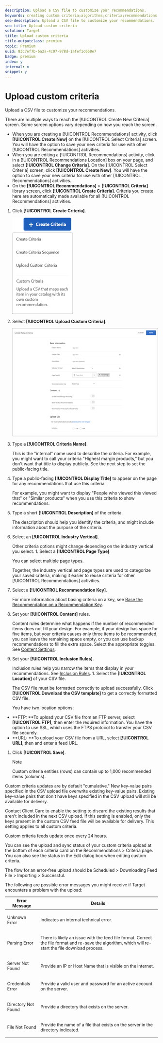 ```yaml
---
description: Upload a CSV file to customize your recommendations.
keywords: creating custom criteria;algorithms;criteria;recommendations criteria;csv;ftp;upload csv
seo-description: Upload a CSV file to customize your recommendations.
seo-title: Upload custom criteria
solution: Target
title: Upload custom criteria
title-outputclass: premium
topic: Premium
uuid: 83c7ef7b-6a2a-4c07-978d-1afef1c660e7
badge: premium
index: y
internal: n
snippet: y
---
```


# Upload custom criteria

Upload a CSV file to customize your recommendations.

There are multiple ways to reach the [!UICONTROL Create New Criteria] screen. Some screen options vary depending on how you reach the screen.

* When you are creating a [!UICONTROL Recommendations] activity, click **[!UICONTROL Create New]** on the [!UICONTROL Select Criteria] screen. You will have the option to save your new criteria for use with other [!UICONTROL Recommendations] activities. 
* When you are editing a [!UICONTROL Recommendations] activity, click in a [!UICONTROL Recommendations Location] box on your page, and select **[!UICONTROL Change Criteria]**. On the [!UICONTROL Select Criteria] screen, click **[!UICONTROL Create New]**. You will have the option to save your new criteria for use with other [!UICONTROL Recommendations] activities. 
* On the **[!UICONTROL Recommendations]** > **[!UICONTROL Criteria]** library screen, click **[!UICONTROL Create Criteria]**. Criteria you create here are automatically made available for all [!UICONTROL Recommendations] activities.

1. Click **[!UICONTROL Create Criteria]**.

   ![](assets/button_CreateCriteria.png)

1. Select **[!UICONTROL Upload Custom Criteria]**.

   ![](assets/CreateNewCriteria_csv.png)

1. Type a **[!UICONTROL Criteria Name]**.

   This is the "internal" name used to describe the criteria.  For example, you might want to call your criteria "Highest margin products," but you don't want that title to display publicly. See the next step to set the public-facing title. 
1. Type a public-facing **[!UICONTROL Display Title]** to appear on the page for any recommendations that use this criteria.

   For example, you might want to display "People who viewed this viewed that" or "Similar products" when you use this criteria to show recommendations. 
1. Type a short **[!UICONTROL Description]** of the criteria.

   The description should help you identify the criteria, and might include information about the purpose of the criteria. 
1. Select an **[!UICONTROL Industry Vertical]**.

   Other criteria options might change depending on the industry vertical you select. 1. Select a **[!UICONTROL Page Type]**.

   You can select multiple page types.

   Together, the industry vertical and page types are used to categorize your saved criteria, making it easier to reuse criteria for other [!UICONTROL Recommendations] activities. 
1. Select a **[!UICONTROL Recommendation Key]**.

   For more information about basing criteria on a key, see [Base the Recommendation on a Recommendation Key](../../c-recommendations/c-algorithms/t-create-new-algorithm.md#task_2B0ED54AFBF64C56916B6E1F4DC0DC3B). 
1. Set your **[!UICONTROL Content]** rules.

   Content rules determine what happens if the number of recommended items does not fill your design. For example, if your design has space for five items, but your criteria causes only three items to be recommended, you can leave the remaining space empty, or you can use backup recommendations to fill the extra space. Select the appropriate toggles. See [Content Settings](../../c-recommendations/c-algorithms/t-create-new-algorithm.md#concept_BC16005C7A1E4F1A87E33D16221F4A96). 
1. Set your **[!UICONTROL Inclusion Rules]**.

   Inclusion rules help you narrow the items that display in your recommendations. See [Inclusion Rules](../../c-recommendations/c-algorithms/t-create-new-algorithm.md#task_28DB20F968B1451481D8E51BAF947079). 1. Select the **[!UICONTROL Location]** of your CSV file.

   The CSV file must be formatted correctly to upload successfully. Click **[!UICONTROL Download the CSV template]** to get a correctly formatted CSV file.

   You have two location options:

* **FTP: **To upload your CSV file from an FTP server, select **[!UICONTROL FTP]**, then enter the required information. You have the option to use SSL, which uses the FTPS protocol to transfer your CSV file securely. 
* **URL: **To upload your CSV file from a URL, select **[!UICONTROL URL]**, then and enter a feed URL.

1. Click **[!UICONTROL Save]**.

   >[!NOTE]
   >
   >Custom criteria entities (rows) can contain up to 1,000 recommended items (columns).

Custom criteria updates are by default "cumulative." New key-value pairs specified in the CSV upload file overwrite existing key-value pairs. Existing key-value pairs that don't have keys specified in the CSV upload will still be available for delivery.

Contact Client Care to enable the setting to discard the existing results that aren't included in the next CSV upload. If this setting is enabled, only the keys present in the custom CSV feed file will be available for delivery. This setting applies to all custom criteria.

Custom criteria feeds update once every 24 hours.

You can see the upload and sync status of your custom criteria upload at the bottom of each criteria card on the Recommendations > Criteria page. You can also see the status in the Edit dialog box when editing custom criteria.

The flow for an error-free upload should be Scheduled > Downloading Feed File > Importing > Successful.

The following are possible error messages you might receive if Target encounters a problem with the upload:

<table id="table_183BD638E0F2465A836671ABDED77FC3"> 
 <thead> 
  <tr> 
   <th colname="col1" class="entry"> Error Message </th> 
   <th colname="col2" class="entry"> Details </th> 
  </tr>
 </thead>
 <tbody> 
  <tr> 
   <td colname="col1"> <p>Unknown Error </p> </td> 
   <td colname="col2"> <p>Indicates an internal technical error. </p> </td> 
  </tr> 
  <tr> 
   <td colname="col1"> <p>Parsing Error </p> </td> 
   <td colname="col2"> <p>There is likely an issue with the feed file format. Correct the file format and re-save the algorithm, which will re-start the file download process. </p> </td> 
  </tr> 
  <tr> 
   <td colname="col1"> <p>Server Not Found </p> </td> 
   <td colname="col2"> <p>Provide an IP or Host Name that is visible on the internet. </p> </td> 
  </tr> 
  <tr> 
   <td colname="col1"> <p>Credentials Error </p> </td> 
   <td colname="col2"> <p>Provide a valid user and password for an active account on the server. </p> </td> 
  </tr> 
  <tr> 
   <td colname="col1"> <p>Directory Not Found </p> </td> 
   <td colname="col2"> <p>Provide a directory that exists on the server. </p> </td> 
  </tr> 
  <tr> 
   <td colname="col1"> <p>File Not Found </p> </td> 
   <td colname="col2"> <p> Provide the name of a file that exists on the server in the directory indicated. </p> </td> 
  </tr> 
 </tbody> 
</table>

